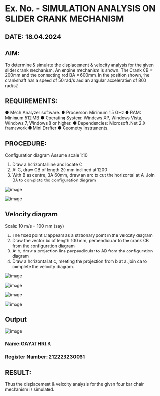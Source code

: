 # Ex. No.  - SIMULATION ANALYSIS ON SLIDER CRANK MECHANISM

## DATE: 18.04.2024

## AIM:
To determine & simulate the displacement & velocity analysis for the given slider crank mechanism. 
An engine mechanism is shown. The Crank CB = 200mm and the connecting rod BA = 600mm. In the position shown, the crankshaft has a speed of 50 rad/s and an angular acceleration of 800 rad/s2


## REQUIREMENTS:
●	Mech Analyzer software.
●	Processor: Minimum 1.5 GHz
●	RAM: Minimum 512 MB
●	Operating System: Windows XP, Windows Vista, Windows 7, Windows 8 or higher.
●	Dependencies: Microsoft .Net 2.0 framework
●	Mini Drafter
●	Geometry instruments.

## PROCEDURE:
 Configuration diagram
 Assume scale 1:10
 1. Draw a horizontal line and locate C 
 2. At C, draw CB of length 20 mm inclined at 1200 
 3. With B as centre, BA 60mm, draw an arc to cut the horizontal at A. Join BA to complete the configuration diagram 

![image](https://github.com/Sellakumar1987/Ex.-No.2---SIMULATION-ANALYSIS-ON-SLIDER-CRANK-MECHANISM/assets/113594316/0e905314-0fc5-4e13-a513-67c95aced702)

![image](https://github.com/Sellakumar1987/Ex.-No.2---SIMULATION-ANALYSIS-ON-SLIDER-CRANK-MECHANISM/assets/113594316/590ca17d-5a31-427c-816d-975478542bcd)


## Velocity diagram
  Scale: 10 m/s = 100 mm (say) 
1. The fixed point C appears as a stationary point in the velocity diagram
2. Draw the vector bc of length 100 mm, perpendicular to the crank CB from the configuration diagram 
3. At b, draw a projection line perpendicular to AB from the configuration diagram 
4. Draw a horizontal at c, meeting the projection from b at a. join ca to complete the velocity diagram.

![image](https://github.com/Sellakumar1987/Ex.-No.2---SIMULATION-ANALYSIS-ON-SLIDER-CRANK-MECHANISM/assets/113594316/23ca1772-5a92-4b8b-a8bc-e149da33d297)

![image](https://github.com/Sellakumar1987/Ex.-No.2---SIMULATION-ANALYSIS-ON-SLIDER-CRANK-MECHANISM/assets/113594316/d1412f9a-dcab-4433-a9a5-b5d6d19257b9)

![image](https://github.com/Sellakumar1987/Ex.-No.2---SIMULATION-ANALYSIS-ON-SLIDER-CRANK-MECHANISM/assets/113594316/b703f1f3-def1-4fd9-a9da-6b5c4d57b632)

![image](https://github.com/Sellakumar1987/Ex.-No.2---SIMULATION-ANALYSIS-ON-SLIDER-CRANK-MECHANISM/assets/113594316/188cba1a-fe54-4549-a6e5-3bb6b8d7b120)

## Output
![image](https://github.com/d-kavinraja/Ex.-No.2---SIMULATION-ANALYSIS-ON-SLIDER-CRANK-MECHANISM/assets/119875375/b594990f-c4d1-4e7f-9635-363eee18635f)

### Name:GAYATHRI.K
### Register Number: 212223230061

## RESULT:
Thus the displacement & velocity analysis for the given four bar chain mechanism is simulated.

